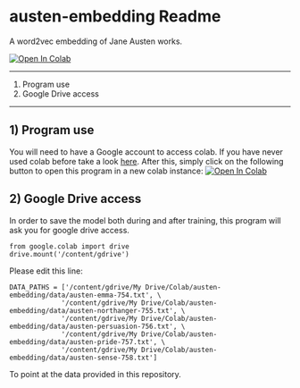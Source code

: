# austen-embedding Readme
A word2vec embedding of Jane Austen works. 

<a href="https://colab.research.google.com/github/fmcooper/austen-embedding/blob/master/austen-embedding.ipynb">
  <img src="https://colab.research.google.com/assets/colab-badge.svg" alt="Open In Colab"/>
</a>

******************************

1) Program use
2) Google Drive access

******************************

## 1) Program use

You will need to have a Google account to access colab. If you have never used colab before take a look <a href="https://colab.research.google.com/notebooks/welcome.ipynb">here</a>. After this, simply click on the following button to open this program in a new colab instance: 
<a href="https://colab.research.google.com/github/fmcooper/austen-embedding/blob/master/austen-embedding.ipynb">
  <img src="https://colab.research.google.com/assets/colab-badge.svg" alt="Open In Colab"/>
</a>


## 2) Google Drive access

In order to save the model both during and after training, this program will ask you for google drive access. 

```
from google.colab import drive
drive.mount('/content/gdrive')
```

Please edit this line:

```
DATA_PATHS = ['/content/gdrive/My Drive/Colab/austen-embedding/data/austen-emma-754.txt', \
             '/content/gdrive/My Drive/Colab/austen-embedding/data/austen-northanger-755.txt', \
             '/content/gdrive/My Drive/Colab/austen-embedding/data/austen-persuasion-756.txt', \
             '/content/gdrive/My Drive/Colab/austen-embedding/data/austen-pride-757.txt', \
             '/content/gdrive/My Drive/Colab/austen-embedding/data/austen-sense-758.txt']
```

To point at the data provided in this repository.
